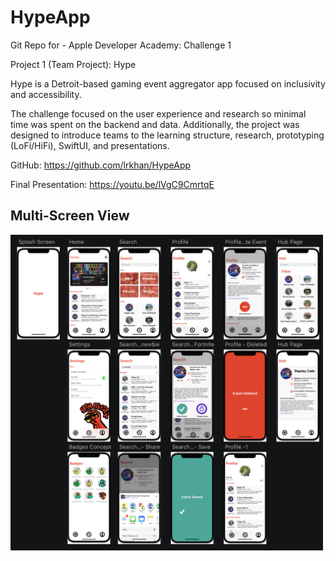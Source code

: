 # HypeApp
Git Repo for - Apple Developer Academy: Challenge 1

Project 1 (Team Project): Hype

Hype is a Detroit-based gaming event aggregator app focused on inclusivity and accessibility.

The challenge focused on the user experience and research so minimal time was spent on the backend and data. Additionally, the project was designed to introduce teams to the learning structure, research, prototyping (LoFi/HiFi), SwiftUI, and presentations.

GitHub: https://github.com/lrkhan/HypeApp

Final Presentation: https://youtu.be/lVgC9CmrtqE

## Multi-Screen View
<img src="./Hype%20Mock%20up%20and%20presentation/multiScreens.png" width="500" alt="Add Options Sheet">
